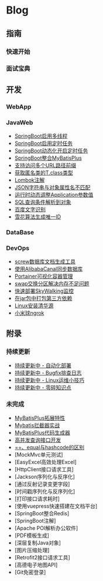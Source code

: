 # Blog

## 指南

### 快速开始



### 面试宝典



## 开发

### WebApp



### JavaWeb

- [SpringBoot启用多线程](./2021/SpringBoot启用多线程.md)
- [SpringBoot启用定时任务](./2021/SpringBoot启用定时任务.md)
- [SpringBoot动态化开启定时任务](./2021/SpringBoot动态化开启定时任务.md)
- [SpringBoot整合MyBatisPlus](./2022/SpringBoot整合MyBatisPlus.md)
- [支持访问多个URL路径前缀](./2022/支持访问多个URL路径前缀.md)
- [获取匿名类的T.class类型](./2021/获取匿名类的T.class类型.md)
- [Lombok注解](./2022/Lombok注解.md)
- [JSON字符串与对象属性名不匹配](./2022/JSON字符串与对象属性名不匹配.md)
- [运行时动态调整Application参数值](./2021/运行时动态调整Application参数值.md)
- [SQL查询条件解析到对象](./2021/SQL查询条件解析到对象.md)
- [百度文字识别](./2021/百度文字识别.md)
- [雪花算法生成唯一ID](./2021/雪花算法生成唯一ID.md)



### DataBase



### DevOps

- [screw数据库文档生成工具](./2021/screw数据库文档生成工具.md)
- [使用AlibabaCanal同步数据库](./2021/使用AlibabaCanal同步数据库.md)
- [Portainer可视化容器管理](./2021/Portainer.md)
- [swap交换分区解决内存不足问题](./2021/swap交换分区解决内存不足问题.md)
- [快速部署SkyWalking监控](./2021/快速部署SkyWalking监控.md)
- [在jar包中打包第三方依赖](./2022/在jar包中打包第三方依赖.md)
- [Linux安装清华源](./2021/Linux安装清华源.md)
- [小米球ngrok](./2021/小米球ngrok.md)



## 附录

### 持续更新

- [持续更新中 - 自动化部署](./updated/自动化部署.md)
- [持续更新中 - Bugfix排查日志](./updated/Bugfix排查日志.md)
- [持续更新中 - Linux运维小技巧](./updated/Linux运维小技巧.md)
- [持续更新中 - 零碎知识点](./updated/零碎知识点.md)



### 未完成

- [MyBatisPlus拓展特性](./updated/MyBatisPlus拓展特性.md)
- [Mybatis拦截器实战](./updated/Mybatis拦截器实战.md)
- [MyBatisPlus代码生成器](./updated/MyBatisPlus代码生成器.md)
- [高并发查询接口开发](./updated/高并发查询接口开发.md)
- [==、equal与hashcode的区别](./updated/==、equal与hashcode.md)
- [MockMvc单元测试]
- [EasyExcel高效处理Excel]
- [HttpClient接口请求工具]
- [Jackson序列化与反序化]
- [通过反射记录变更字段]
- [时间戳序列化与反序列化]
- [打印接口请求耗时]
- [使用vuepress快速搭建在文档平台]
- [SpringBoot整合Redis]
- [SpringBoot注解]
- [Apache POI解析办公软件]
- [PDF模板生成]
- [深层复制Java对象]
- [图片压缩处理]
- [Retrofit2接口请求工具]
- [高德电子地图API]
- [Git免密登录]

